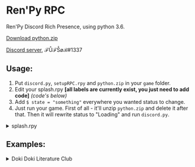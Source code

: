 # Ren'Py RPC
Ren'Py Discord Rich Presence, using python 3.6.

[Download python.zip](https://drive.google.com/file/d/1Oubxytg3W_AzHJ4jVwCT-Aa3rjB-8FeX/view?usp=drivesdk)

[Discord server](https://discord.gg/HTPB4Wm), ℱŮℱṦøℬ#1337

## Usage:
   1. Put `discord.py`, `setupRPC.rpy` and `python.zip` in your `game` folder.
   2. Edit your splash.rpy __[all labels are currently exist, you just need to add code]__ *(code's below)*
   3. Add `$ state = "something"` everywhere you wanted status to change.
   4. Just run your game. First of all - it'll unzip `python.zip` and delete it after that. Then it will rewrite status to "Loading" and run `discord.py`.
<details>
  <summary>splash.rpy</summary>
  
  ```renpy
label after_load:
    # ...
    if discordrun:
        python:
            try:
                import io
                import os
                io.open("game/state.txt", 'w+', encoding = "utf-8").write(state)
            except:
                import io
                open("game/state.txt", 'w+')
                io.open("game/state.txt", 'w+', encoding = "utf-8").write("err3")
                state = "err3"
    # ...
    return

label before_main_menu:
    # ...
    if discordrun:
        python:
            import io
            state = "mm"
            io.open("game/state.txt", 'w+', encoding = "utf-8").write(state)
    # ...
    return

label quit:
    # ...
    if discordrun:
        python:
            import os
            os.popen('taskkill /f /im python.exe')
    # ...
    return
  ```
  
</details>

## Examples:
   <details>
    <summary>Doki Doki Literature Club</summary>
  
__As first big example I've chosen DDLC, 'cause it's my first VN (in particular - Ren'Py) game.__
  
__Edited files:__ `script.rpy`, `screens.rpy`, `splash.rpy`, `script-ch*.rpy`, `script-exclusives*.rpy`, `script-poemresponses.rpy`
__Added files:__ `discord.py`, `setupRPC.rpy`

_To check how it works you just need to add all these files in DDLC "game" folder._
## Known bugs:
   1) Incorrect text in "small image" when you have to choose in game.
   
  <details>
   <summary>Screenshots</summary>
   
![Profile vision, small image text](https://cdn.discordapp.com/attachments/449909202014568468/495253735241416708/unknown.png)

![Profile vision, large image text](https://cdn.discordapp.com/attachments/449909202014568468/495253871799566336/unknown.png)

![Small vision](https://cdn.discordapp.com/attachments/449909202014568468/495254297060311040/unknown.png)

![Small vision, large image text](https://cdn.discordapp.com/attachments/449909202014568468/495254837680799744/unknown.png)
  </details>
</details>

